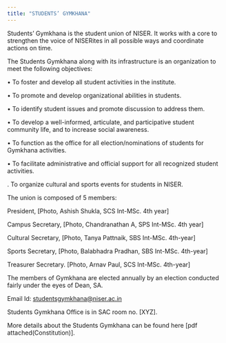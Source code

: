 ```yaml
---
title: "STUDENTS’ GYMKHANA"
---
```

Students’ Gymkhana is the student union of NISER. It works with a core to strengthen the voice of NISERites in all possible ways and coordinate actions on time.

The Students Gymkhana along with its infrastructure is an organization to meet the following objectives:

• To foster and develop all student activities in the institute.

• To promote and develop organizational abilities in students.

• To identify student issues and promote discussion to address them.

• To develop a well-informed, articulate, and participative student community life, and to increase social awareness.

• To function as the office for all election/nominations of students for Gymkhana activities.

• To facilitate administrative and official support for all recognized student activities.

. To organize cultural and sports events for students in NISER.

The union is composed of 5 members:

President, [Photo, Ashish Shukla, SCS Int-MSc. 4th year]

Campus Secretary, [Photo, Chandranathan A, SPS Int-MSc. 4th year]

Cultural Secretary, [Photo, Tanya Pattnaik, SBS Int-MSc. 4th-year]

Sports Secretary, [Photo, Balabhadra Pradhan, SBS Int-MSc. 4th-year]

Treasurer Secretary. [Photo, Arnav Paul, SCS Int-MSc. 4th-year]

The members of Gymkhana are elected annually by an election conducted fairly under the eyes of Dean, SA.

Email Id: studentsgymkhana@niser.ac.in

Students Gymkhana Office is in SAC room no. [XYZ].

More details about the Students Gymkhana can be found here [pdf attached(Constitution)].